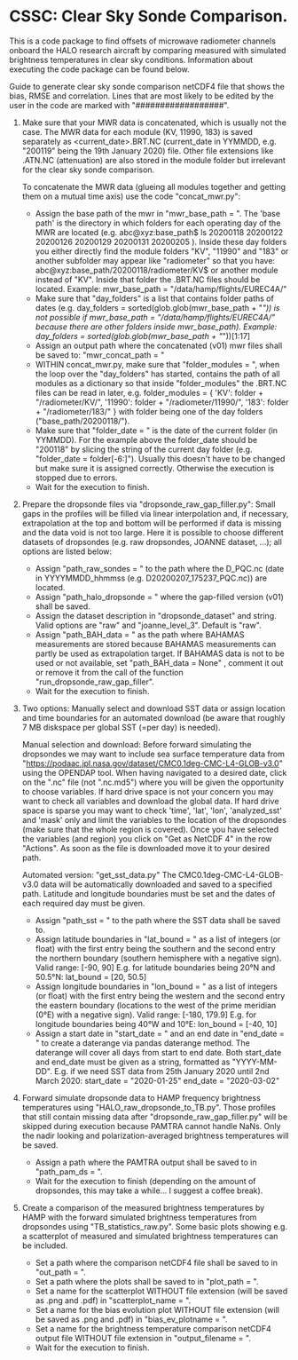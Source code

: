 # CSSC: Clear Sky Sonde Comparison.
This is a code package to find offsets of microwave radiometer
channels onboard the HALO research aircraft by comparing measured with simulated brightness 
temperatures in clear sky conditions. Information about executing the code package can be found below.

Guide to generate clear sky sonde comparison netCDF4 file that shows the bias, RMSE and correlation.
Lines that are most likely to be edited by the user in the code are marked with "##################".

1. 	Make sure that your MWR data is concatenated, which is usually not the case. The MWR data for each
	module (KV, 11990, 183) is saved separately as <current_date>.BRT.NC (current_date in YYMMDD,
	e.g. "200119" being the 19th January 2020) file. Other file extensions like .ATN.NC (attenuation)
	are also stored in the module folder but irrelevant for the clear sky sonde comparison.

	To concatenate the MWR data (glueing all modules together and getting them on a mutual time axis)
	use the code "concat_mwr.py":
	- Assign the base path of the mwr in "mwr_base_path = ". The 'base path' is the directory in which
		folders for each operating day of the MWR are located
		(e.g.
				abc@xyz:base_path$ ls
				20200118  20200122  20200126  20200129  20200131  20200205
		).
		Inside these day folders you either directly find the module folders "KV", "11990" and "183" or
		another subfolder may appear like "radiometer" so that you have:
		abc@xyz:base_path/20200118/radiometer/KV$ or another module instead of "KV". Inside that folder
		the .BRT.NC files should be located. Example: mwr_base_path = "/data/hamp/flights/EUREC4A/"
	- Make sure that "day_folders" is a list that contains folder paths of dates (e.g.
		day_folders = sorted(glob.glob(mwr_base_path + "*")) is not possible if
		mwr_base_path = "/data/hamp/flights/EUREC4A/" because there are other folders inside mwr_base_path).
		Example: day_folders = sorted(glob.glob(mwr_base_path + "*"))[1:17]
	- Assign an output path where the concatenated (v01) mwr files shall be saved to: "mwr_concat_path = "
	- WITHIN concat_mwr.py, make sure that "folder_modules = ", when the loop over the "day_folders" has
		started, contains the path of all modules as a dictionary so that inside "folder_modules" the .BRT.NC
		files can be read in later, e.g.
		folder_modules = {
			'KV': folder + "/radiometer/KV/",
			'11990': folder + "/radiometer/11990/",
			'183': folder + "/radiometer/183/"
			}
		with folder being one of the day folders ("base_path/20200118/").
	- Make sure that "folder_date = " is the date of the current folder (in YYMMDD). For the example
		above the folder_date should be "200118" by slicing the string of the current day folder
		(e.g. "folder_date = folder[-6:]"). Usually this doesn't have to be changed but make sure it is
		assigned correctly. Otherwise the execution is stopped due to errors.
	- Wait for the execution to finish.

2.	Prepare the dropsonde files via "dropsonde_raw_gap_filler.py":
	Small gaps in the profiles will be filled via linear interpolation and, if necessary,
	extrapolation at the top and bottom will be performed if data is missing and the data void is not
	too large. Here it is possible to choose different datasets of dropsondes (e.g. raw dropsondes,
	JOANNE dataset, ...); all options are listed below:

	- Assign "path_raw_sondes = " to the path where the D<date>_PQC.nc (date in YYYYMMDD_hhmmss (e.g.
		D20200207_175237_PQC.nc)) are located.
	- Assign "path_halo_dropsonde = " where the gap-filled version (v01) shall be saved.
	- Assign the dataset description in "dropsonde_dataset" and string. Valid options are "raw" and
		"joanne_level_3". Default is "raw".
	- Assign "path_BAH_data = " as the path where BAHAMAS measurements are stored because BAHAMAS
		measurements can partly be used as extrapolation target. If BAHAMAS data is not to be used
		or not available, set "path_BAH_data = None" , comment it out or remove it from the
		call of the function "run_dropsonde_raw_gap_filler".
	- Wait for the execution to finish.

3.	Two options: Manually select and download SST data or assign location and time boundaries for an
	automated download (be aware that roughly 7 MB diskspace per global SST (=per day) is needed).

	Manual selection and download:
	Before forward simulating the dropsondes we may want to include sea surface temperature data from
	"https://podaac.jpl.nasa.gov/dataset/CMC0.1deg-CMC-L4-GLOB-v3.0" using the OPENDAP tool. When having
	navigated to a desired date, click on the ".nc" file (not ".nc.md5") where you will be given the
	opportunity to choose variables. If hard drive space is not your concern you may want to check all
	variables and download the global data. If hard drive space is sparse you may want to check 'time',
	'lat', 'lon', 'analyzed_sst' and 'mask' only and limit the variables to the location of the
	dropsondes (make sure that the whole region is covered). Once you have selected the variables (and
	region) you click on "Get as NetCDF 4" in the row "Actions". As soon as the file is downloaded move
	it to your desired path.

	Automated version: "get_sst_data.py"
	The CMC0.1deg-CMC-L4-GLOB-v3.0 data will be automatically downloaded and saved to a specified path.
	Latitude and longitude boundaries must be set and the dates of each required day must be given.

	- Assign "path_sst = " to the path where the SST data shall be saved to.
	- Assign latitude boundaries in "lat_bound = " as a list of integers (or float) with the first
		entry being the southern and the second entry the northern boundary (southern hemisphere with
		a negative sign). Valid range: [-90, 90]
		E.g. for latitude boundaries being 20°N and 50.5°N: lat_bound = [20, 50.5]
	- Assign longitude boundaries in "lon_bound = " as a list of integers (or float) with the first
		entry being the western and the second entry the eastern boundary (locations to the west
		of the prime meridian (0°E) with a negative sign). Valid range: [-180, 179.9]
		E.g. for longitude boundaries being 40°W and 10°E: lon_bound = [-40, 10]
	- Assign a start date in "start_date = " and an end date in "end_date = " to create a daterange via
		pandas daterange method. The daterange will cover all days from start to end date. Both
		start_date and end_date must be given as a string, formatted as "YYYY-MM-DD".
		E.g. if we need SST data from 25th January 2020 until 2nd March 2020:
		start_date = "2020-01-25"
		end_date = "2020-03-02"


4.	Forward simulate dropsonde data to HAMP frequency brightness temperatures using
	"HALO_raw_dropsonde_to_TB.py". Those profiles that still contain missing data after
	"dropsonde_raw_gap_filler.py" will be skipped during execution because PAMTRA cannot handle NaNs.
	Only the nadir looking and polarization-averaged brightness temperatures will be saved.

	- Assign a path where the PAMTRA output shall be saved to in "path_pam_ds = ".
	- Wait for the execution to finish (depending on the amount of dropsondes, this may take a while...
		I suggest a coffee break).

5.	Create a comparison of the measured brightness temperatures by HAMP with the forward simulated
	brightness temperatures from dropsondes using "TB_statistics_raw.py". Some basic plots showing
	e.g. a scatterplot of measured and simulated brightness temperatures can be included.

	- Set a path where the comparison netCDF4 file shall be saved to in "out_path = ".
	- Set a path where the plots shall be saved to in "plot_path = ".
	- Set a name for the scatterplot WITHOUT file extension (will be saved as .png and .pdf) in
		"scatterplot_name = ".
	- Set a name for the bias evolution plot WITHOUT file extension (will be saved as .png and .pdf)
		in "bias_ev_plotname = ".
	- Set a name for the brightness temperature comparison netCDF4 output file WITHOUT file
		extension in "output_filename = ".
	- Wait for the execution to finish.
